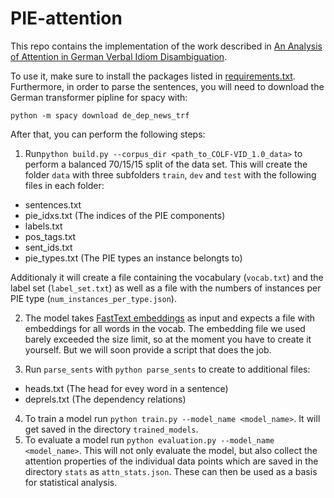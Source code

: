 # PIE-attention

This repo contains the implementation of the work described in [An Analysis of Attention in German Verbal Idiom Disambiguation](http://www.lrec-conf.org/proceedings/lrec2022/workshops/MWE/pdf/2022.mwe2022-1.5.pdf).

To use it, make sure to install the packages listed in [requirements.txt](https://github.com/rafehr/PIE-attention/blob/main/requirements.txt). Furthermore, in order to parse the sentences, you will need to download the German transformer pipline for spacy with:

```python -m spacy download de_dep_news_trf```

After that, you can perform the following steps:

1. Run```python build.py --corpus_dir <path_to_COLF-VID_1.0_data>``` to perform a balanced 70/15/15 split of the data set. This will create the folder ```data``` with three subfolders ```train```, ```dev``` and ```test``` with the following files in each folder: 

- sentences.txt
- pie_idxs.txt (The indices of the PIE components)
- labels.txt
- pos_tags.txt
- sent_ids.txt
- pie_types.txt (The PIE types an instance belongts to)

Additionaly it will create a file containing the vocabulary (```vocab.txt```) and the label set (```label_set.txt```) as well as a file with the numbers of instances per PIE type (```num_instances_per_type.json```).

2. The model takes [FastText embeddings](https://fasttext.cc/docs/en/crawl-vectors.html) as input and expects a file with embeddings for all words in the vocab. The embedding file we used barely exceeded  the size limit, so at the moment you have to create it yourself. But we will soon provide a script that does the job.

3. Run ```parse_sents``` with ```python parse_sents``` to create to additional files:

- heads.txt (The head for evey word in a sentence)
- deprels.txt (The dependency relations)

4. To train a model run ```python train.py --model_name <model_name>```. It will get saved in the directory ```trained_models```.
5. To evaluate a model run ```python evaluation.py --model_name <model_name>```. This will not only evaluate the model, but also collect the attention properties of the individual data points which are saved in the directory ```stats``` as ```attn_stats.json```. These can then be used as a basis for statistical analysis. 
